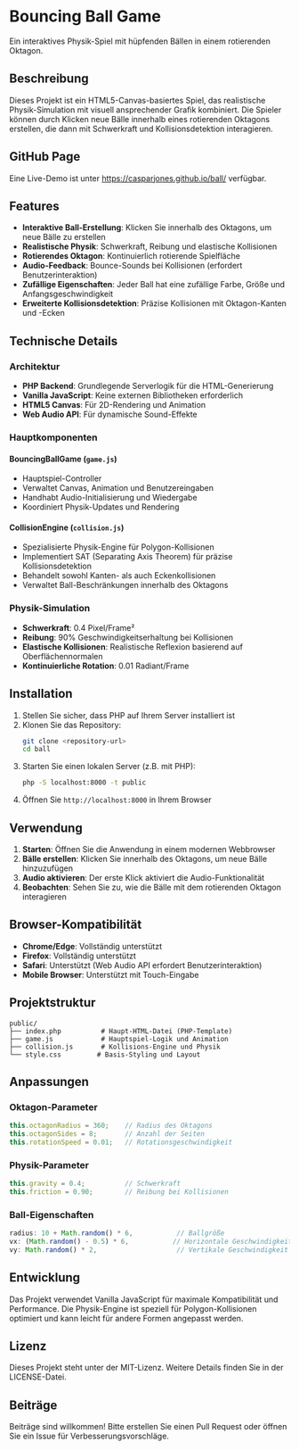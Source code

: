 # Bouncing Ball Game

Ein interaktives Physik-Spiel mit hüpfenden Bällen in einem rotierenden Oktagon.

## Beschreibung

Dieses Projekt ist ein HTML5-Canvas-basiertes Spiel, das realistische Physik-Simulation mit visuell ansprechender Grafik kombiniert. Die Spieler können durch Klicken neue Bälle innerhalb eines rotierenden Oktagons erstellen, die dann mit Schwerkraft und Kollisionsdetektion interagieren.

## GitHub Page

Eine Live-Demo ist unter <https://casparjones.github.io/ball/> verfügbar.

## Features

- **Interaktive Ball-Erstellung**: Klicken Sie innerhalb des Oktagons, um neue Bälle zu erstellen
- **Realistische Physik**: Schwerkraft, Reibung und elastische Kollisionen
- **Rotierendes Oktagon**: Kontinuierlich rotierende Spielfläche
- **Audio-Feedback**: Bounce-Sounds bei Kollisionen (erfordert Benutzerinteraktion)
- **Zufällige Eigenschaften**: Jeder Ball hat eine zufällige Farbe, Größe und Anfangsgeschwindigkeit
- **Erweiterte Kollisionsdetektion**: Präzise Kollisionen mit Oktagon-Kanten und -Ecken

## Technische Details

### Architektur
- **PHP Backend**: Grundlegende Serverlogik für die HTML-Generierung
- **Vanilla JavaScript**: Keine externen Bibliotheken erforderlich
- **HTML5 Canvas**: Für 2D-Rendering und Animation
- **Web Audio API**: Für dynamische Sound-Effekte

### Hauptkomponenten

#### BouncingBallGame (`game.js`)
- Hauptspiel-Controller
- Verwaltet Canvas, Animation und Benutzereingaben
- Handhabt Audio-Initialisierung und Wiedergabe
- Koordiniert Physik-Updates und Rendering

#### CollisionEngine (`collision.js`)
- Spezialisierte Physik-Engine für Polygon-Kollisionen
- Implementiert SAT (Separating Axis Theorem) für präzise Kollisionsdetektion
- Behandelt sowohl Kanten- als auch Eckenkollisionen
- Verwaltet Ball-Beschränkungen innerhalb des Oktagons

### Physik-Simulation
- **Schwerkraft**: 0.4 Pixel/Frame²
- **Reibung**: 90% Geschwindigkeitserhaltung bei Kollisionen
- **Elastische Kollisionen**: Realistische Reflexion basierend auf Oberflächennormalen
- **Kontinuierliche Rotation**: 0.01 Radiant/Frame

## Installation

1. Stellen Sie sicher, dass PHP auf Ihrem Server installiert ist
2. Klonen Sie das Repository:
   ```bash
   git clone <repository-url>
   cd ball
   ```
3. Starten Sie einen lokalen Server (z.B. mit PHP):
   ```bash
   php -S localhost:8000 -t public
   ```
4. Öffnen Sie `http://localhost:8000` in Ihrem Browser

## Verwendung

1. **Starten**: Öffnen Sie die Anwendung in einem modernen Webbrowser
2. **Bälle erstellen**: Klicken Sie innerhalb des Oktagons, um neue Bälle hinzuzufügen
3. **Audio aktivieren**: Der erste Klick aktiviert die Audio-Funktionalität
4. **Beobachten**: Sehen Sie zu, wie die Bälle mit dem rotierenden Oktagon interagieren

## Browser-Kompatibilität

- **Chrome/Edge**: Vollständig unterstützt
- **Firefox**: Vollständig unterstützt
- **Safari**: Unterstützt (Web Audio API erfordert Benutzerinteraktion)
- **Mobile Browser**: Unterstützt mit Touch-Eingabe

## Projektstruktur

```
public/
├── index.php          # Haupt-HTML-Datei (PHP-Template)
├── game.js            # Hauptspiel-Logik und Animation
├── collision.js       # Kollisions-Engine und Physik
└── style.css         # Basis-Styling und Layout
```

## Anpassungen

### Oktagon-Parameter
```javascript
this.octagonRadius = 360;    // Radius des Oktagons
this.octagonSides = 8;       // Anzahl der Seiten
this.rotationSpeed = 0.01;   // Rotationsgeschwindigkeit
```

### Physik-Parameter
```javascript
this.gravity = 0.4;          // Schwerkraft
this.friction = 0.90;        // Reibung bei Kollisionen
```

### Ball-Eigenschaften
```javascript
radius: 10 + Math.random() * 6,           // Ballgröße
vx: (Math.random() - 0.5) * 6,           // Horizontale Geschwindigkeit
vy: Math.random() * 2,                    // Vertikale Geschwindigkeit
```

## Entwicklung

Das Projekt verwendet Vanilla JavaScript für maximale Kompatibilität und Performance. Die Physik-Engine ist speziell für Polygon-Kollisionen optimiert und kann leicht für andere Formen angepasst werden.

## Lizenz

Dieses Projekt steht unter der MIT-Lizenz. Weitere Details finden Sie in der LICENSE-Datei.

## Beiträge

Beiträge sind willkommen! Bitte erstellen Sie einen Pull Request oder öffnen Sie ein Issue für Verbesserungsvorschläge.
